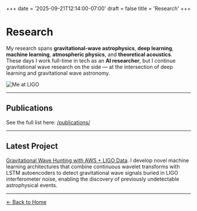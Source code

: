 +++
date = '2025-09-21T12:14:00-07:00'
draft = false
title = 'Research'
+++

# Research

My research spans **gravitational-wave astrophysics**, **deep learning**, **machine learning**, **atmospheric physics**, and **theoretical acoustics**.  
These days I work full-time in tech as an **AI researcher**, but I continue gravitational wave research on the side — at the intersection of deep learning and gravitational wave astronomy.

![Me at LIGO](/img/bunny_suit.JPG)

---

## Publications
See the full list here: [/publications/](/publications/)

---
<div class="teaching">

## Latest Project

[Gravitational Wave Hunting with AWS + LIGO Data](https://github.com/jericho-cain/gravWH/tree/aws-ligo-data). 
I develop novel machine learning architectures that combine continuous wavelet transforms with LSTM autoencoders to detect gravitational wave signals buried in LIGO interferometer noise, enabling the discovery of previously undetectable astrophysical events.
</div>

---
[← Back to Home](/)
